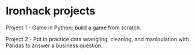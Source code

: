 # Ironhack projects

Project 1 - Game in Python: build a game from scratch.

Project 2 - Put in practice data wrangling, cleaning, and manipulation with Pandas to answer a business question.
